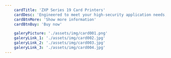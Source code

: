 ```yaml
---
    cardTitle: 'ZXP Series 19 Card Printers'
    cardDesc: 'Engineered to meet your high-security application needs, the ZXP Series 9 lets you photo quality cards quickly and reliably'
    cardBtnMore: 'Show more information'
    cardBtnBuy: 'Buy now'

    galeryPicture: './assets/img/card001.png'
    galeryLink_1: './assets/img/card002.jpg'
    galeryLink_2: './assets/img/card003.jpg'
    galeryLink_3: './assets/img/card004.jpg'
---
```

